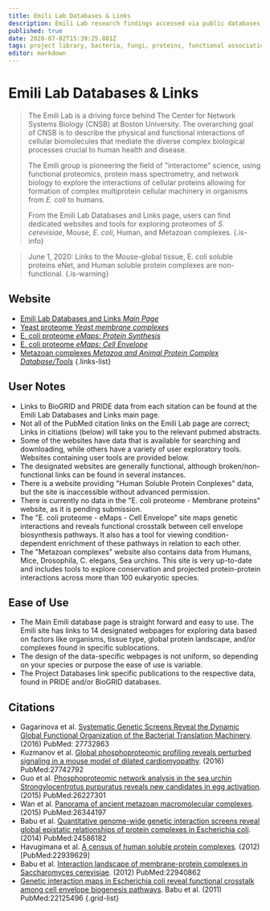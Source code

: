 ```yaml
---
title: Emili Lab Databases & Links
description: Emili Lab research findings accessed via public databases, and their own dedicated web portals and publications.
published: true
date: 2020-07-02T15:39:25.881Z
tags: project library, bacteria, fungi, proteins, functional association, data capture, resource center, database, proteomes, proteomics, data export, conservation, eukaryota, interaction, protein-protein, networks, yeast
editor: markdown
---
```


# Emili Lab Databases & Links

> The Emili Lab is a driving force behind The Center for Network Systems Biology (CNSB) at Boston University.  The overarching goal of CNSB is to describe the physical and functional interactions of cellular biomolecules that mediate the diverse complex biological processes crucial to human health and disease. 
>
> The Emili group is pioneering the field of "interactome" science, using functional proteomics, protein mass spectrometry, and network biology to explore the interactions of cellular proteins allowing for formation of complex multiprotein cellular machinery in organisms from <i>E. coli</i> to humans.
>
> From the Emili Lab Databases and Links page, users can find dedicated websites and tools for exploring proteomes of <i>S. cerevisiae</i>, Mouse, <i>E. coli</i>, Human, and Metazoan complexes. 
{.is-info}

> June 1, 2020: Links to the Mouse-global tissue, E. coli soluble proteins eNet, and Human soluble protein complexes are non-functional.
{.is-warning}

## Website

- [Emili Lab Databases and Links *Main Page*](https://www.emililab.org/databases-links)
- [Yeast proteome *Yeast membrane complexes*](http://wodaklab.org/membrane/)
- [E. coli proteome *eMaps: Protein Synthesis*](http://ecoli.med.utoronto.ca/eMap/PS/php/home.php)
- [E. coli proteome *eMaps: Cell Envelope*](http://ecoli.med.utoronto.ca/eMap/CE/php/home.php)
- [Metazoan complexes *Metazoa and Animal Protein Complex Database/Tools*](http://metazoa.med.utoronto.ca/index.php#index=0)
{.links-list}

## User Notes
- Links to BioGRID and PRIDE data from each sitation can be found at the Emili Lab Databases and Links main page.
- Not all of the PubMed citation links on the Emili Lab page are correct; Links in citiations (below) will take you to the relevant pubmed abstracts. 
- Some of the websites have data that is available for searching and downloading, while others have a variety of user exploratory tools. Websites containing user tools are provided below. 
- The designated websites are generally functional, although broken/non-functional links can be found in several instances. 
- There is a website providing "Human Soluble Protein Conplexes" data, but the site is inaccessible without advanced permission. 
- There is currently no data in the "E. coli proteome - Membrane proteins" website, as it is pending submission. 
- The "E. coli proteome - eMaps - Cell Envelope" site maps genetic interactions and reveals functional crosstalk between cell envelope biosynthesis pathways. It also has a tool for viewing condition-dependent enrichment of these pathways in relation to each other. 
- The "Metazoan complexes" website also contains data from Humans, Mice, Drosophila, C. elegans, Sea urchins.  This site is very up-to-date and includes tools to explore conservation and projected protein-protein interactions across more than 100 eukaryotic species. 

## Ease of Use
- The Main Emili database page is straight forward and easy to use.  The Emili site has links to 14 designated webpages for exploring data based on factors like organisms, tissue type, global protein landscape, and/or complexes found in specific sublocations.
- The design of the data-specific webpages is not uniform, so depending on your species or purpose the ease of use is variable. 
- The Project Databases link specific publications to the respective data, found in PRIDE and/or BioGRID databases. 

## Citations

- Gagarinova et al. [Systematic Genetic Screens Reveal the Dynamic Global Functional Organization of the Bacterial Translation Machinery](https://pubmed.ncbi.nlm.nih.gov/27732863/).(2016) PubMed: 27732863
- Kuzmanov et al. [Global phosphoproteomic profiling reveals perturbed signaling in a mouse model of dilated cardiomyopathy](https://pubmed.ncbi.nlm.nih.gov/27742792/). (2016) PubMed:27742792
- Guo et al. [Phosphoproteomic network analysis in the sea urchin Strongylocentrotus purpuratus reveals new candidates in egg activation](https://pubmed.ncbi.nlm.nih.gov/26227301/). (2015) PubMed:26227301
- Wan et al. [Panorama of ancient metazoan macromolecular complexes](https://pubmed.ncbi.nlm.nih.gov/26344197/). (2015) PubMed:26344197
- Babu et al. [Quantitative genome-wide genetic interaction screens reveal global epistatic relationships of protein complexes in Escherichia coli](https://pubmed.ncbi.nlm.nih.gov/24586182/). (2014) PubMed:24586182
- Havugimana et al. [A census of human soluble protein complexes](https://pubmed.ncbi.nlm.nih.gov/22939629/). (2012) [PubMed:22939629]
- Babu et al. [Interaction landscape of membrane-protein complexes in Saccharomyces cerevisiae](https://pubmed.ncbi.nlm.nih.gov/22940862/). (2012) PubMed:22940862
- [Genetic interaction maps in Escherichia coli reveal functional crosstalk among cell envelope biogenesis pathways](https://pubmed.ncbi.nlm.nih.gov/22125496/). Babu et al. (2011) PubMed:22125496
{.grid-list}

